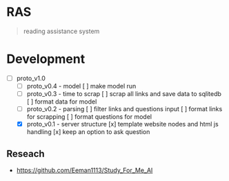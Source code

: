 # RAS
> reading assistance system

# Development
* [ ] proto_v1.0
    * [ ] proto_v0.4 - model
        [ ] make model run
    * [ ] proto_v0.3 - time to scrap
        [ ] scrap all links and save data to sqlitedb
        [ ] format data for model
    * [ ] proto_v0.2 - parsing
        [ ] filter links and questions input
        [ ] format links for scrapping
        [ ] format questions for model
    * [x] proto_v0.1 - server structure
        [x] template website nodes and html js handling
        [x] keep an option to ask question

## Reseach
- https://github.com/Eeman1113/Study_For_Me_AI